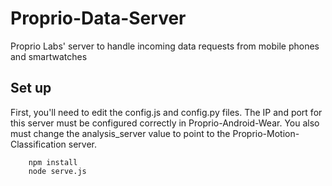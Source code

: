# Proprio-Data-Server
Proprio Labs' server to handle incoming data requests from mobile phones and smartwatches

## Set up

First, you'll need to edit the config.js and config.py files. The IP and port for this server must be configured correctly in Proprio-Android-Wear. You also must change the analysis_server value to point to the Proprio-Motion-Classification server.

		npm install
		node serve.js

